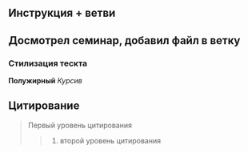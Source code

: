 ## Инструкция + ветви 

## Досмотрел семинар, добавил файл в ветку 
### Стилизация тескта 

**Полужирный** 
*Курсив* 

## Цитирование 
> Первый уровень цитирования 
>> 1. второй уровень цитирования 

